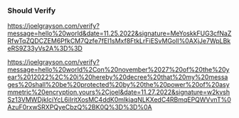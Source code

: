 ### Should Verify
https://joelgrayson.com/verify?message=hello%20world&date=11.25.2022&signature=MeYoskkFUG3cfNaZRfwTqZQDCZEM6PfkCM7Qzfe7fEI1sMxf8FtkLrFiESvMGolI%0AXjJe7WpLBkeRS9Z33yVs2A%3D%3D

https://joelgrayson.com/verify?message=hello%20world%2Con%20november%2027%20of%20the%20year%2012022%2C%20i%20hereby%20decree%20that%20my%20messages%20shall%20be%20protected%20by%20the%20power%20of%20asymmetric%20encryption.yours%2Cjoel&date=11.27.2022&signature=w2kvshSz13VMWDjkIciYcL6iIritXosMC4ddK0mlkjaqNLKXedC4RBmqEPQWVvnT%0AzuF0rxwSRXPQyeCbzQ%2BK0Q%3D%3D%0A


